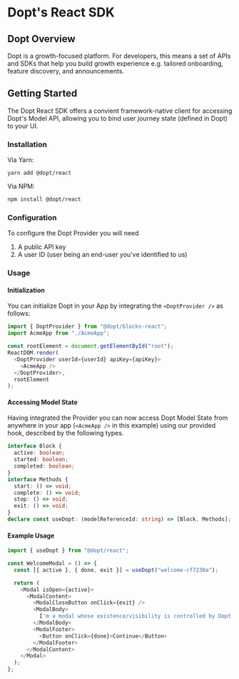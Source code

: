 # Dopt's React SDK

## Dopt Overview

Dopt is a growth-focused platform. For developers, this means a set of APIs and SDKs that help you build growth experience e.g. tailored onboarding, feature discovery, and announcements.

## Getting Started

The Dopt React SDK offers a convient framework-native client for accessing Dopt's Model API, allowing you to bind user journey state (defined in Dopt) to your UI.

### Installation

Via Yarn:

```
yarn add @dopt/react
```

Via NPM:

```bash
npm install @dopt/react
```

### Configuration

To configure the Dopt Provider you will need

1. A public API key
1. A user ID (user being an end-user you've identified to us)

### Usage

#### Initialization

You can initialize Dopt in your App by integrating the `<DoptProvider />` as follows:

```js
import { DoptProvider } from "@dopt/blocks-react";
import AcmeApp from "./AcmeApp";

const rootElement = document.getElementById("root");
ReactDOM.render(
  <DoptProvider userId={userId} apiKey={apiKey}>
    <AcmeApp />
  </DoptProvider>,
  rootElement
);
```

#### Accessing Model State

Having integrated the Provider you can now access Dopt Model State from anywhere in your app (`<AcmeApp />` in this example) using our provided hook, described by the following types.

```ts
interface Block {
  active: boolean;
  started: boolean;
  completed: boolean;
}
interface Methods {
  start: () => void;
  complete: () => void;
  stop: () => void;
  exit: () => void;
}
declare const useDopt: (modelReferenceId: string) => [Block, Methods];
```

#### Example Usage

```js
import { useDopt } from "@dopt/react";

const WelcomeModal = () => {
  const [{ active }, { done, exit }] = useDopt("welcome-cf7230a");

  return (
    <Modal isOpen={active}>
      <ModalContent>
        <ModalCloseButton onClick={exit} />
        <ModalBody>
          I'm a modal whose existence/visibility is controlled by Dopt
        </ModalBody>
        <ModalFooter>
          <Button onClick={done}>Continue</Button>
        </ModalFooter>
      </ModalContent>
    </Modal>
  );
};
```
